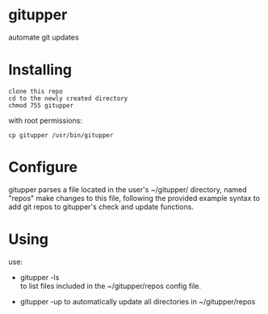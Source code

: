 gitupper
========

automate git updates

Installing
========
```
clone this repo  
cd to the newly created directory  
chmod 755 gitupper
```
with root permissions:
```
cp gitupper /usr/bin/gitupper
```

Configure
=======
gitupper parses a file located in the user's ~/gitupper/ directory, named "repos"  make changes to this file, following the provided example syntax to add git repos to gitupper's check and update functions. 

Using
=======
use:

* gitupper -ls  
to list files included in the ~/gitupper/repos config file.

* gitupper -up
to automatically update all directories in ~/gitupper/repos

